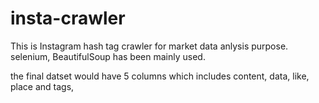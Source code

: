 # insta-crawler

This is Instagram hash tag crawler for market data anlysis purpose.
selenium, BeautifulSoup has been mainly used. 

the final datset would have 5 columns which includes content, data, like, place and tags, 
